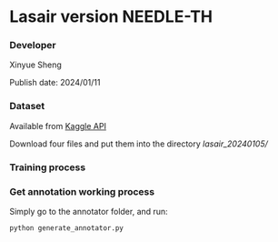 # Lasair version NEEDLE-TH

### Developer
Xinyue Sheng 

Publish date: 2024/01/11

### Dataset
Available from [Kaggle API](https://kaggle.com/datasets/2135ac690e420c1129df77fc059cbddedc32c684ece3e2091bd4d03a23eb2470)

Download four files and put them into the directory *lasair_20240105/*

### Training process


### Get annotation working process
Simply go to the annotator folder, and run:

    python generate_annotator.py











